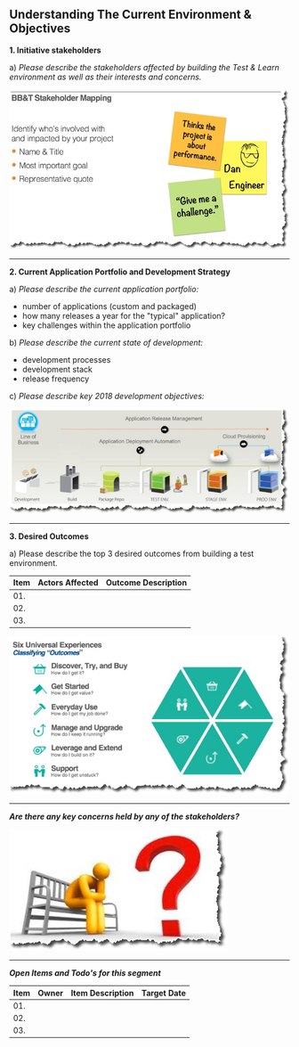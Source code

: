 
## Understanding The Current Environment & Objectives

**1. Initiative stakeholders**

a) _Please describe the stakeholders affected by building the Test & Learn environment as well as their interests and concerns._

![](images/stakeholder-map.jpg)

---

**2. Current Application Portfolio and Development Strategy**

a) _Please describe the current application portfolio:_
   - number of applications (custom and packaged)
   - how many releases a year for the "typical" application?
   - key challenges within the application portfolio

b) _Please describe the current state of development:_
   - development processes
   - development stack
   - release frequency

c) _Please describe key 2018 development objectives:_

![](images/devops-process.jpg)


---


**3. Desired Outcomes**

a) Please describe the top 3 desired outcomes from building a test environment.

  Item| Actors Affected  |  Outcome Description
--|---|--
01.  |   |  
02.  |   |  
03.  |   |     

![](images/classify-outcomes.jpg)


---

**_Are there any key concerns held by any of the stakeholders?_**

![](images/concerns.jpg)

---

**_Open Items and Todo's for this segment_**

Item  | Owner  | Item Description | Target Date
--|---|---|---|
01.  |   |   |
02.  |   |   |
03.  |   |   |
